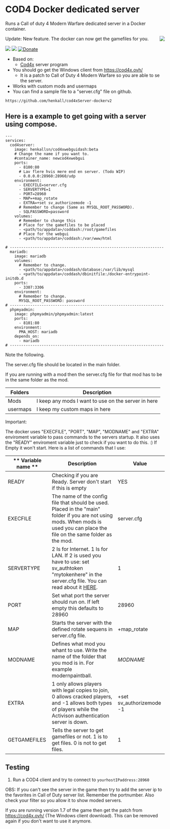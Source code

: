 # COD4 Docker dedicated server #
Runs a Call of duty 4 Modern Warfare dedicated server in a Docker container.

Update: New feature. The docker can now get the gamefiles for you.
<img align="right" src="https://raw.githubusercontent.com/henkall/cod4xServer-dockerv2/main/cod4.ico">

[![](https://images.microbadger.com/badges/version/henkallsn/docker-cod4.svg)](https://microbadger.com/images/henkallsn/docker-cod4 "Image Version")
[![](https://images.microbadger.com/badges/image/henkallsn/docker-cod4.svg)](https://microbadger.com/images/henkallsn/docker-cod4 "Image Size")
[![Donate](https://img.shields.io/badge/Donate-PayPal-green.svg)](https://www.paypal.com/paypalme/henkallsn)
- Based on:
    - [Cod4x](https://cod4x.ovh/) server program
- You should go get the Windows client from https://cod4x.ovh/
    - It is a patch to Call of Duty 4 Modern Warfare so you are able to se the server.
- Works with custom mods and usermaps
- You can find a sample file to a "server.cfg" file on github.
~~~
https://github.com/henkall/cod4xServer-dockerv2
~~~

## Here is a example to get going with a server using compose. ##
~~~
---
services:
  cod4server:
    image: henkallsn/cod4xwebguidash:beta
    # Change the name if you want to.
    #container_name: newcod4xwebgui
    ports: 
      - 8100:80
      # Lav flere hvis mere end en server. (Todo WIP)
      - 0.0.0.0:28960:28960/udp
    environment:
      - EXECFILE=server.cfg
      - SERVERTYPE=1
      - PORT=28960
      - MAP=+map_rotate
      - EXTRA=+set sv_authorizemode -1
      # Remember to change (Same as MYSQL_ROOT_PASSWORD).
	  - SQLPASSWORD=password
    volumes:
      # Remember to change this
      # Place for the gamefiles to be placed
      - <path/to/appdata>/coddash:/root/gamefiles
      # Place for the webgui
      - <path/to/appdata>/coddash:/var/www/html

# --------------------------------------------------------------------
  mariadb:
    image: mariadb
    volumes:
      # Remember to change.
      - <path/to/appdata>/coddash/database:/var/lib/mysql
      - <path/to/appdata>/coddash/dbinitfile:/docker-entrypoint-initdb.d
    ports:
      - 3307:3306
    environment:
      # Remember to change.
      MYSQL_ROOT_PASSWORD: password
# --------------------------------------------------------------------
  phpmyadmin:
    image: phpmyadmin/phpmyadmin:latest
    ports:
      - 8101:80
    environment:
      PMA_HOST: mariadb
    depends_on:
      - mariadb
# --------------------------------------------------------------------
~~~

Note the following.

The server.cfg file should be located in the main folder. 

If you are running with a mod then the server.cfg file for that mod has to be in the same folder as the mod.

| **Folders** | **Description** |
| --- | --- |
| Mods | I keep any mods I want to use on the server in here |
| usermaps | I keep my custom maps in here |

Important:

The docker uses "EXECFILE", "PORT", "MAP", "MODNAME" and "EXTRA" enviroment variable to pass commands to the servers startup.
It also uses the "READY" enviroment variable just to check if you want to do this. :) If Empty it won't start.
Here is a list of commands that I use:

| ** Variable name ** | **Description** | **Value** |
|---|---|---|
| READY | Checking if you are Ready. Server don't start if this is empty | YES |
| EXECFILE | The name of the config file that should be used. Placed in the "main" folder if you are not using mods. When mods is used you can place the file on the same folder as the mod. | server.cfg |
| SERVERTYPE | 2 Is for Internet. 1 Is for LAN. If 2 is used you have to use: set sv_authtoken "mytokenhere" in the server.cfg file. You can read about it [HERE]. |  1 |
| PORT | Set what port the server should run on. If left empty this defaults to 28960 | 28960 |
| MAP | Starts the server with the defined rotate sequens in server.cfg file. | +map_rotate |
| MODNAME | Defines what mod you whant to use. Write the name of the folder that you mod is in. For example modernpaintball. | $MODNAME$ |
| EXTRA | 1 only allows players with legal copies to join, 0 allows cracked players, and -1 allows both types of players while the Activison authentication server is down. | +set sv_authorizemode -1 |
| GETGAMEFILES | Tells the server to get gamefiles or not. 1 is to get files. 0 is not to get files. | 1 |


[HERE]: https://cod4x.me/index.php?/forums/topic/2814-new-requirement-for-cod4-x-servers-to-get-listed-on-masterserver/
## Testing

1. Run a COD4 client and try to connect to `yourhostIPaddress:28960`

OBS: If you can't see the server in the game then try to add the server ip to the favorites in Call of Duty server list. Remember the portnumber. Also check your filter so you allow it to show moded servers.

If you are running version 1.7 of the game then get the patch from https://cod4x.ovh/ (The Windows client download). This can be removed again if you don't want to use it anymore.
